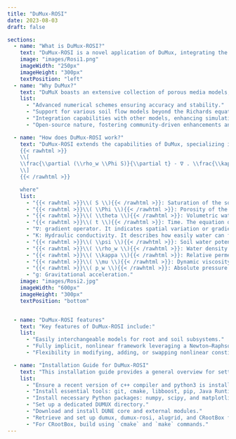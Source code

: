 ```yaml
---
title: "DuMux-ROSI"
date: 2023-08-03
draft: false

sections:  
  - name: "What is DuMux-ROSI?"
    text: "DuMux-ROSI is a novel application of DuMux, integrating the CPlantBox model via a Python binding. This synergy enhances the simulation of soil water dynamics and root-soil interactions. ROSI stands for Root-Soil Interaction. DuMux, an acronym for Dune for multi-{phase, component, scale, physics, domain, . . . } flow and transport in porous media, is a free and open-source simulator for porous media processes. DuMux-ROSI has made significant strides in plant science, particularly in the realm of root-soil interaction modeling."
    image: "images/Rosi1.png"
    imageWidth: "250px"
    imageHeight: "300px"
    textPosition: "left"
  - name: "Why DuMux?"
    text: "DuMuX boasts an extensive collection of porous media models, encompassing compositional, multiphase, and non-isothermal models, along with a wealth of constitutive laws. Unlike typical plant-scale models that rely solely on the Richards equation to simulate soil water dynamics, DuMuX offers flexibility by supporting various soil flow models. For instance, it can incorporate a miscible two-phase two-component, non-isothermal model, complete with evaporation processes."  
    list:
      - "Advanced numerical schemes ensuring accuracy and stability."
      - "Support for various soil flow models beyond the Richards equation."
      - "Integration capabilities with other models, enhancing simulation fidelity."
      - "Open-source nature, fostering community-driven enhancements and applications."

  - name: "How does DuMux-ROSI work?"
    text: "DuMux-ROSI extends the capabilities of DuMux, specializing in porous media flow and transport processes. At its core lies the Richards equation, a fundamental equation in soil physics that describes unsaturated water flow in porous media. Utilizing the Richards equation, it enables in-depth simulations of soil water flow dynamics. An input file serves to specify model parameters and initial and boundary conditions. The Python binding facilitates coupling DuMux with CPlantBox, thereby enabling concurrent modeling of root growth and water uptake. This Richards equation solved in DuMux-ROSI can be written as:
    {{< rawhtml >}}
    \\[
    \\frac{\\partial (\\rho_w \\Phi S)}{\\partial t} - ∇ . \\frac{\\kappa}{\\mu} \\rho_w K (∇ p_w - \\rho_w g) = 0
    \\]
    {{< /rawhtml >}}

    where"
    list:
      - "{{< rawhtml >}}\\( S \\){{< /rawhtml >}}: Saturation of the soil."
      - "{{< rawhtml >}}\\( \\Phi \\){{< /rawhtml >}}: Porosity of the soil."
      - "{{< rawhtml >}}\\( \\theta \\){{< /rawhtml >}}: Volumetric water content of the soil, given by {{< rawhtml >}}\\( \\theta = \\Phi S \\){{< /rawhtml >}}. It represents the fraction of the volume of soil that is occupied by water."
      - "{{< rawhtml >}}\\( t \\){{< /rawhtml >}}: Time. The equation describes how the water content changes over time."
      - "∇: gradient operator. It indicates spatial variation or gradient."
      - "K: Hydraulic conductivity. It describes how easily water can flow through the soil."
      - "{{< rawhtml >}}\\( \\psi \\){{< /rawhtml >}}: Soil water potential. It represents the energy status of water in soil and drives the flow of water."
      - "{{< rawhtml >}}\\( \\rho_w \\){{< /rawhtml >}}: Water density."
      - "{{< rawhtml >}}\\( \\kappa \\){{< /rawhtml >}}: Relative permeability."
      - "{{< rawhtml >}}\\( \\mu \\){{< /rawhtml >}}: Dynamic viscosity."
      - "{{< rawhtml >}}\\( p_w \\){{< /rawhtml >}}: Absolute pressure of the wetting phase (water)."
      - "g: Gravitational acceleration."
    image: "images/Rosi2.jpg"
    imageWidth: "600px"
    imageHeight: "300px"
    textPosition: "bottom"


  - name: "DuMux-ROSI features"
    text: "Key features of DuMux-ROSI include:"
    list:
      - "Easily interchangeable models for root and soil subsystems."
      - "Fully implicit, nonlinear framework leveraging a Newton–Raphson scheme."
      - "Flexibility in modifying, adding, or swapping nonlinear constitutive equations, intricate boundary conditions, and fluid and material relations."

  - name: "Installation Guide for DuMux-ROSI"
    text: "This installation guide provides a general overview for setting up DuMux-ROSI on Linux systems. For detailed instructions, refer to the [DuMux-ROSI Manual](https://github.com/Plant-Root-Soil-Interactions-Modelling/dumux-rosi/blob/master/Manual.pdf)."
    list:
      - "Ensure a recent version of c++ compiler and python3 is installed."
      - "Install essential tools: git, cmake, libboost, pip, Java Runtime Environment, and Paraview."
      - "Install necessary Python packages: numpy, scipy, and matplotlib."
      - "Set up a dedicated DUMUX directory."
      - "Download and install DUNE core and external modules."
      - "Retrieve and set up dumux, dumux-rosi, alugrid, and CRootBox from their repositories."
      - "For CRootBox, build using `cmake` and `make` commands."
---
```

